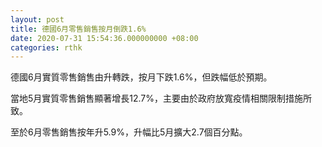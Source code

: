```yaml
---
layout: post
title: 德國6月零售銷售按月倒跌1.6%
date: 2020-07-31 15:54:36.000000000 +08:00
categories: rthk
---
```


德國6月實質零售銷售由升轉跌，按月下跌1.6%，但跌幅低於預期。

當地5月實質零售銷售顯著增長12.7%，主要由於政府放寬疫情相關限制措施所致。

至於6月零售銷售按年升5.9%，升幅比5月擴大2.7個百分點。
